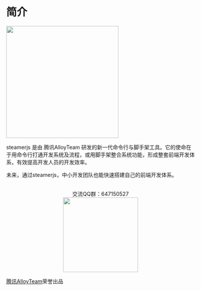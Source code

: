 # 简介

<img src="http://pub.idqqimg.com/pc/misc/files/20170819/6a64dd213c404178819f5039c63bf319.png" width="300px"/>

steamerjs 是由 腾讯AlloyTeam 研发的新一代命令行与脚手架工具。它的使命在于用命令行打通开发系统及流程，或用脚手架整合系统功能，形成整套前端开发体系，有效提高开发人员的开发效率。

未来，通过steamerjs，中小开发团队也能快速搭建自己的前端开发体系。

<p align="center">
    <br/>
    交流QQ群：647150527
    <br/>
    <img 
        src="http://pub.idqqimg.com/pc/misc/files/20180507/6175ec88c78d4efba925d31d4ce10752.jpg" 
        width="200px"
    />
    <br/>
</p>

[腾讯AlloyTeam](http://alloyteam.com/)荣誉出品

